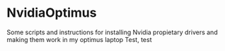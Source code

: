 # NvidiaOptimus
Some scripts and instructions for installing Nvidia propietary drivers and making them work in my optimus laptop
Test, test